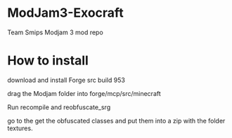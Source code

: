 ModJam3-Exocraft
================

Team Smips Modjam 3 mod repo


How to install
==============

download and install Forge src build 953

drag the Modjam folder into forge/mcp/src/minecraft

Run recompile and reobfuscate_srg

go to the get the obfuscated classes and put them into a zip with the folder textures.

